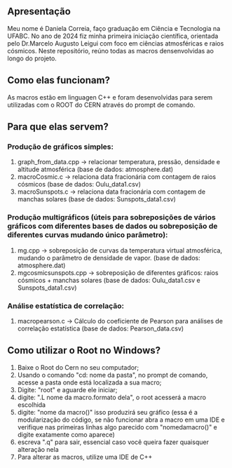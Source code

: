 ## Apresentação
Meu nome é Daniela Correia, faço graduação em Ciência e Tecnologia na UFABC. 
No ano de 2024 fiz minha primeira iniciação científica, orientada pelo Dr.Marcelo Augusto Leigui com foco em ciências atmosféricas e raios cósmicos.
Neste repositório, reúno todas as macros densenvolvidas ao longo do projeto.

## Como elas funcionam?
As macros estão em linguagen C++ e foram desenvolvidas para serem utilizadas com o ROOT do CERN através do prompt de comando.

## Para que elas servem? 
### Produção de gráficos simples: 
1) graph_from_data.cpp ->  relacionar temperatura, pressão, densidade e altitude atmosférica (base de dados: atmosphere.dat)
2) macroCosmic.c -> relaciona data fracionária com contagem de raios cósmicos (base de dados: Oulu_data1.csv)
3) macroSunspots.c -> relaciona data fracionária com contagem de manchas solares (base de dados: Sunspots_data1.csv)

### Produção multigráficos (úteis para sobreposições de vários gráficos com diferentes bases de dados ou sobreposição de diferentes curvas mudando único parâmetro):
1) mg.cpp -> sobreposição de curvas da temperatura virtual atmosférica, mudando o parâmetro de densidade de vapor. (base de dados: atmosphere.dat)
2) mgcosmicsunspots.cpp -> sobreposição de diferentes gráficos: raios cósmicos + manchas solares (base de dados: Oulu_data1.csv e Sunspots_data1.csv)

### Análise estatística de correlação:
1) macropearson.c -> Cálculo do coeficiente de Pearson para análises de correlação estatística (base de dados: Pearson_data.csv)


## Como utilizar o Root no Windows?
1) Baixe o Root do Cern no seu computador;
2) Usando o comando "cd: nome da pasta", no prompt de comando, acesse a pasta onde está localizada a sua macro;
3) Digite: "root" e aguarde ele iniciar;
4) digite: ".L nome da macro.formato dela", o root acesserá a macro escolhida 
5) digite: "nome da macro()" isso produzirá seu gráfico (essa é a modularização do código, se não funcionar abra a macro em uma IDE e verifique nas primeiras linhas algo parecido com "nomedamacro()" e digite exatamente como aparece)
6) escreva ".q"  para sair, essencial caso você queira fazer quaisquer alteração nela
7) Para alterar as macros, utilize uma IDE de C++
